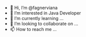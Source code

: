 - 👋 Hi, I’m @fagnerviana
- 👀 I’m interested in Java Developer
- 🌱 I’m currently learning ...
- 💞️ I’m looking to collaborate on ...
- 📫 How to reach me ...

<!---
fagnerviana/fagnerviana is a ✨ special ✨ repository because its `README.md` (this file) appears on your GitHub profile.
You can click the Preview link to take a look at your changes.
--->
